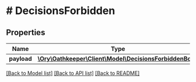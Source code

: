 # # DecisionsForbidden

## Properties

Name | Type | Description | Notes
------------ | ------------- | ------------- | -------------
**payload** | [**\Ory\Oathkeeper\Client\Model\DecisionsForbiddenBody**](DecisionsForbiddenBody.md) |  | [optional] 

[[Back to Model list]](../../README.md#documentation-for-models) [[Back to API list]](../../README.md#documentation-for-api-endpoints) [[Back to README]](../../README.md)


